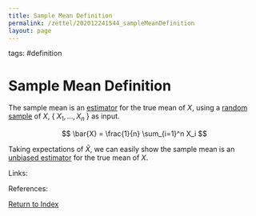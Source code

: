 ```yaml
---
title: Sample Mean Definition
permalink: /zettel/202012241544_sampleMeanDefinition
layout: page
---
```

tags: #definition

# Sample Mean Definition

The sample mean is an [estimator](202012241539_estimatorDefinition) for the true mean of $X$, using a 
[random sample](202012241510_sampleDefinition) of $X$, \{ $X_1, \dots, X_n$ \} as input.

$$
\bar{X} = \frac{1}{n} \sum_{i=1}^n X_i
$$

Taking expectations of $\bar{X}$, we can easily show the sample mean is an [unbiased estimator](202012241553_biasDefinition) for the true mean of $X$.

Links: 

References: 

[Return to Index](index)